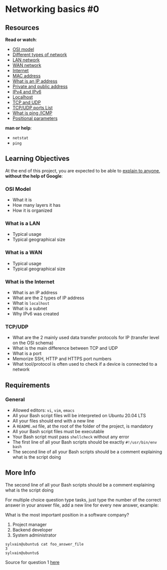 <h1>Networking basics #0</h1>
<h2>Resources</h2>
<p><strong>Read or watch</strong>:</p>
<ul>
<li><a title="OSI model" href="https://intranet.hbtn.io/rltoken/0gZBJLBZ0DVlkVIsZek1Cg" target="_blank" rel="noopener">OSI model</a></li>
<li><a title="Different types of network" href="https://intranet.hbtn.io/rltoken/uhwKSwkglP91KoNRsqj33g" target="_blank" rel="noopener">Different types of network</a></li>
<li><a title="LAN network" href="https://intranet.hbtn.io/rltoken/AY_BwkDbIntiUUEzzAOYpw" target="_blank" rel="noopener">LAN network</a></li>
<li><a title="WAN network" href="https://intranet.hbtn.io/rltoken/UlbohQRQTWFbcOKGN36D3g" target="_blank" rel="noopener">WAN network</a></li>
<li><a title="Internet" href="https://intranet.hbtn.io/rltoken/vV8mtIuKF8oMktJeS7o06w" target="_blank" rel="noopener">Internet</a></li>
<li><a title="MAC address" href="https://intranet.hbtn.io/rltoken/uCjZlyba4pa0vjcFOc_HWg" target="_blank" rel="noopener">MAC address</a></li>
<li><a title="What is an IP address" href="https://intranet.hbtn.io/rltoken/SBU_OXL5nGyhkiPWDqBL8Q" target="_blank" rel="noopener">What is an IP address</a></li>
<li><a title="Private and public address" href="https://intranet.hbtn.io/rltoken/Si0prYb_5y_cCLCqf395TQ" target="_blank" rel="noopener">Private and public address</a></li>
<li><a title="IPv4 and IPv6" href="https://intranet.hbtn.io/rltoken/-CJ08KJ1fgGd5TaBVtxvjw" target="_blank" rel="noopener">IPv4 and IPv6</a></li>
<li><a title="Localhost" href="https://intranet.hbtn.io/rltoken/IA3wOeXxbQFuwhWutfH3Cw" target="_blank" rel="noopener">Localhost</a></li>
<li><a title="TCP and UDP" href="https://intranet.hbtn.io/rltoken/M4UIOFvUfdzrggyY9rwliw" target="_blank" rel="noopener">TCP and UDP</a></li>
<li><a title="TCP/UDP ports List" href="https://intranet.hbtn.io/rltoken/cS-GlmuJlLCth1uWA6VeKA" target="_blank" rel="noopener">TCP/UDP ports List</a></li>
<li><a title="What is ping /ICMP" href="https://intranet.hbtn.io/rltoken/tjQjQ3agyLJeWc4XLYYXVA" target="_blank" rel="noopener">What is ping /ICMP</a></li>
<li><a title="Positional parameters" href="https://intranet.hbtn.io/rltoken/PH7-8E2E1Jv3SYKDXCCGYA" target="_blank" rel="noopener">Positional parameters</a></li>
</ul>
<p><strong>man or help</strong>:</p>
<ul>
<li><code>netstat</code></li>
<li><code>ping</code></li>
</ul>
<h2>Learning Objectives</h2>
<p>At the end of this project, you are expected to be able to <a title="explain to anyone" href="https://intranet.hbtn.io/rltoken/3QHjilRqD4KcEdijsg9aaw" target="_blank" rel="noopener">explain to anyone</a>, <strong>without the help of Google</strong>:</p>
<h3>OSI Model</h3>
<ul>
<li>What it is</li>
<li>How many layers it has</li>
<li>How it is organized</li>
</ul>
<h3>What is a LAN</h3>
<ul>
<li>Typical usage</li>
<li>Typical geographical size</li>
</ul>
<h3>What is a WAN</h3>
<ul>
<li>Typical usage</li>
<li>Typical geographical size</li>
</ul>
<h3>What is the Internet</h3>
<ul>
<li>What is an IP address</li>
<li>What are the 2 types of IP address</li>
<li>What is <code>localhost</code></li>
<li>What is a subnet</li>
<li>Why IPv6 was created</li>
</ul>
<h3>TCP/UDP</h3>
<ul>
<li>What are the 2 mainly used data transfer protocols for IP (transfer level on the OSI schema)</li>
<li>What is the main difference between TCP and UDP</li>
<li>What is a port</li>
<li>Memorize SSH, HTTP and HTTPS port numbers</li>
<li>What tool/protocol is often used to check if a device is connected to a network</li>
</ul>
<h2>Requirements</h2>
<h3>General</h3>
<ul>
<li>Allowed editors: <code>vi</code>, <code>vim</code>, <code>emacs</code></li>
<li>All your Bash script files will be interpreted on Ubuntu 20.04 LTS</li>
<li>All your files should end with a new line</li>
<li>A <code>README.md</code> file, at the root of the folder of the project, is mandatory</li>
<li>All your Bash script files must be executable</li>
<li>Your Bash script must pass <code>shellcheck</code> without any error</li>
<li>The first line of all your Bash scripts should be exactly <code>#!/usr/bin/env bash</code></li>
<li>The second line of all your Bash scripts should be a comment explaining what is the script doing</li>
</ul>
<h2>More Info</h2>
<p>The second line of all your Bash scripts should be a comment explaining what is the script doing</p>
<p>For multiple choice question type tasks, just type the number of the correct answer in your answer file, add a new line for every new answer, example:</p>
<p>What is the most important position in a software company?</p>
<ol>
<li>Project manager</li>
<li>Backend developer</li>
<li>System administrator</li>
</ol>
<pre><code>sylvain@ubuntu$ cat foo_answer_file
3
sylvain@ubuntu$
</code></pre>
<p>Source for question 1 <a title="here" href="https://intranet.hbtn.io/rltoken/XOGXwmI_Zu5N6v-23GO_vA" target="_blank" rel="noopener">here</a></p>